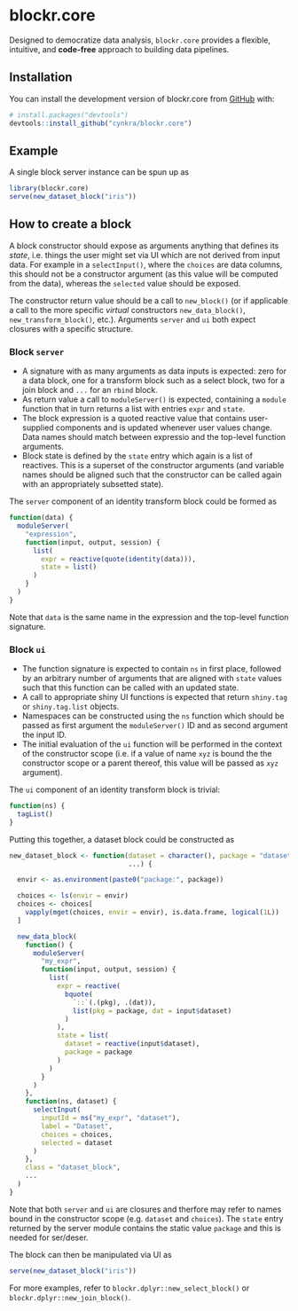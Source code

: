 
<!-- README.md is generated from README.Rmd. Please edit that file -->

# blockr.core

<!-- badges: start -->

<!-- badges: end -->

Designed to democratize data analysis, `blockr.core` provides a
flexible, intuitive, and **code-free** approach to building data
pipelines.

## Installation

You can install the development version of blockr.core from
[GitHub](https://github.com/) with:

``` r
# install.packages("devtools")
devtools::install_github("cynkra/blockr.core")
```

## Example

A single block server instance can be spun up as

``` r
library(blockr.core)
serve(new_dataset_block("iris"))
```

## How to create a block

A block constructor should expose as arguments anything that defines its
*state*, i.e. things the user might set via UI which are not derived
from input data. For example in a `selectInput()`, where the `choices`
are data columns, this should not be a constructor argument (as this
value will be computed from the data), whereas the `selected` value
should be exposed.

The constructor return value should be a call to `new_block()` (or if
applicable a call to the more specific *virtual* constructors
`new_data_block()`, `new_transform_block()`, etc.). Arguments `server`
and `ui` both expect closures with a specific structure.

### Block `server`

- A signature with as many arguments as data inputs is expected: zero
  for a data block, one for a transform block such as a select block,
  two for a join block and `...` for an `rbind` block.
- As return value a call to `moduleServer()` is expected, containing a
  `module` function that in turn returns a list with entries `expr` and
  `state`.
- The block expression is a quoted reactive value that contains
  user-supplied components and is updated whenever user values change.
  Data names should match between expressio and the top-level function
  arguments.
- Block state is defined by the `state` entry which again is a list of
  reactives. This is a superset of the constructor arguments (and
  variable names should be aligned such that the constructor can be
  called again with an appropriately subsetted state).

The `server` component of an identity transform block could be formed as

``` r
function(data) {
  moduleServer(
    "expression",
    function(input, output, session) {
      list(
        expr = reactive(quote(identity(data))),
        state = list()
      )
    }
  )
}
```

Note that `data` is the same name in the expression and the top-level
function signature.

### Block `ui`

- The function signature is expected to contain `ns` in first place,
  followed by an arbitrary number of arguments that are aligned with
  `state` values such that this function can be called with an updated
  state.
- A call to appropriate shiny UI functions is expected that return
  `shiny.tag` or `shiny.tag.list` objects.
- Namespaces can be constructed using the `ns` function which should be
  passed as first argument the `moduleServer()` ID and as second
  argument the input ID.
- The initial evaluation of the `ui` function will be performed in the
  context of the constructor scope (i.e. if a value of name `xyz` is
  bound the the constructor scope or a parent thereof, this value will
  be passed as `xyz` argument).

The `ui` component of an identity transform block is trivial:

``` r
function(ns) {
  tagList()
}
```

Putting this together, a dataset block could be constructed as

``` r
new_dataset_block <- function(dataset = character(), package = "datasets",
                              ...) {

  envir <- as.environment(paste0("package:", package))

  choices <- ls(envir = envir)
  choices <- choices[
    vapply(mget(choices, envir = envir), is.data.frame, logical(1L))
  ]

  new_data_block(
    function() {
      moduleServer(
        "my_expr",
        function(input, output, session) {
          list(
            expr = reactive(
              bquote(
                `::`(.(pkg), .(dat)),
                list(pkg = package, dat = input$dataset)
              )
            ),
            state = list(
              dataset = reactive(input$dataset),
              package = package
            )
          )
        }
      )
    },
    function(ns, dataset) {
      selectInput(
        inputId = ns("my_expr", "dataset"),
        label = "Dataset",
        choices = choices,
        selected = dataset
      )
    },
    class = "dataset_block",
    ...
  )
}
```

Note that both `server` and `ui` are closures and therfore may refer to
names bound in the constructor scope (e.g. `dataset` and `choices`). The
`state` entry returned by the server module contains the static value
`package` and this is needed for ser/deser.

The block can then be manipulated via UI as

``` r
serve(new_dataset_block("iris"))
```

For more examples, refer to `blockr.dplyr::new_select_block()` or
`blockr.dplyr::new_join_block()`.
